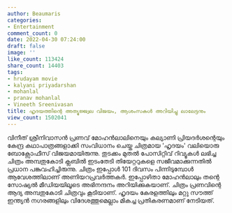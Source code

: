 ```yaml
---
author: Beaumaris
categories:
- Entertainment
comment_count: 0
date: 2022-04-30 07:24:00
draft: false
image: ''
like_count: 113424
share_count: 14403
tags:
- hrudayam movie
- kalyani priyadarshan
- mohanlal
- pranav mohanlal
- Vineeth Sreenivasan
title: ഹൃദയത്തിന്റെ അത്യുജ്ജ്വല വിജയം, ആശംസകൾ അറിയിച്ചു ലാലേട്ടനും
view_count: 1502041
---
```


വിനീത് ശ്രീനിവാസൻ പ്രണവ് മോഹൻലാലിനെയും കല്യാണി പ്രിയദർശന്റെയും കേന്ദ്ര കഥാപാത്രങ്ങളാക്കി സംവിധാനം ചെയ്ത ചിത്രമായ 'ഹൃദയം' വലിയൊരു ബോക്സോഫീസ് വിജയമായിരുന്നു. തുടക്കം മുതൽ പോസിറ്റിവ് റിവ്യൂകൾ ലഭിച്ച ചിത്രം അമ്പതുകോടി ക്ലബിൽ ഇടംതേടി തിയേറ്ററുകളെ സജീവമാക്കുന്നതിൽ പ്രധാന പങ്കുവഹിച്ചിരുന്നു. ചിത്രം ഇപ്പോൾ 101 ദിവസം പിന്നിടുമ്പോൾ ആവേശത്തിലാണ് അണിയറപ്രവർത്തകർ. ഇപ്പോഴിതാ മോഹൻലാലും തന്റെ സോഷ്യൽ മീഡിയയിലൂടെ അഭിനന്ദനം അറിയിക്കുകയാണ്. ചിത്രം പ്രണവിന്റെ ആദ്യ അമ്പതുകോടി ചിത്രവും കൂടിയാണ്. ഹൃദയം കേരളത്തിലും മറ്റു സൗത്ത് ഇന്ത്യൻ നഗരങ്ങളിലും വിദേശത്തുമെല്ലാം മികച്ച പ്രതികരണമാണ് നേടിയത്.